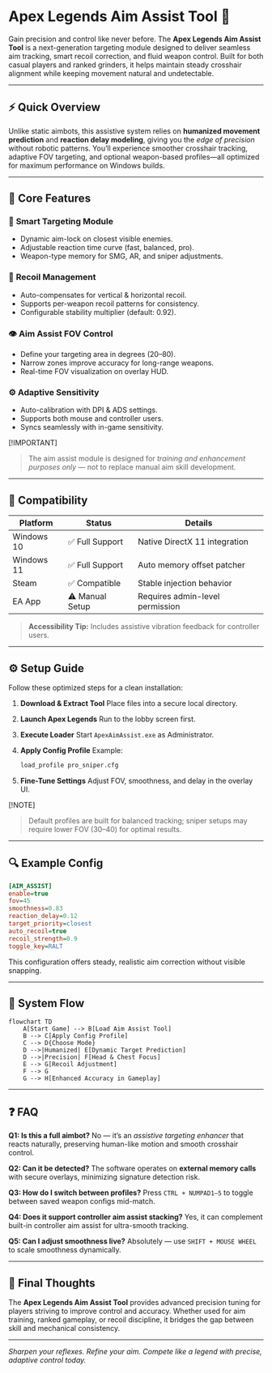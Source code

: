 # Apex Legends Aim Assist Tool 🎯

Gain precision and control like never before. The **Apex Legends Aim Assist Tool** is a next-generation targeting module designed to deliver seamless aim tracking, smart recoil correction, and fluid weapon control. Built for both casual players and ranked grinders, it helps maintain steady crosshair alignment while keeping movement natural and undetectable.

---

## ⚡️ Quick Overview

Unlike static aimbots, this assistive system relies on **humanized movement prediction** and **reaction delay modeling**, giving you the *edge of precision* without robotic patterns. You’ll experience smoother crosshair tracking, adaptive FOV targeting, and optional weapon-based profiles—all optimized for maximum performance on Windows builds.

---

## 🧠 Core Features

### 🎯 **Smart Targeting Module**

* Dynamic aim-lock on closest visible enemies.
* Adjustable reaction time curve (fast, balanced, pro).
* Weapon-type memory for SMG, AR, and sniper adjustments.

### 🔫 **Recoil Management**

* Auto-compensates for vertical & horizontal recoil.
* Supports per-weapon recoil patterns for consistency.
* Configurable stability multiplier (default: 0.92).

### 👁 **Aim Assist FOV Control**

* Define your targeting area in degrees (20–80).
* Narrow zones improve accuracy for long-range weapons.
* Real-time FOV visualization on overlay HUD.

### ⚙️ **Adaptive Sensitivity**

* Auto-calibration with DPI & ADS settings.
* Supports both mouse and controller users.
* Syncs seamlessly with in-game sensitivity.

[!IMPORTANT]

> The aim assist module is designed for *training and enhancement purposes only* — not to replace manual aim skill development.

---

## 🧩 Compatibility

| Platform   | Status          | Details                         |
| ---------- | --------------- | ------------------------------- |
| Windows 10 | ✅ Full Support  | Native DirectX 11 integration   |
| Windows 11 | ✅ Full Support  | Auto memory offset patcher      |
| Steam      | ✅ Compatible    | Stable injection behavior       |
| EA App     | ⚠️ Manual Setup | Requires admin-level permission |

> **Accessibility Tip:** Includes assistive vibration feedback for controller users.

---

## ⚙️ Setup Guide

Follow these optimized steps for a clean installation:

1. **Download & Extract Tool**
   Place files into a secure local directory.
2. **Launch Apex Legends**
   Run to the lobby screen first.
3. **Execute Loader**
   Start `ApexAimAssist.exe` as Administrator.
4. **Apply Config Profile**
   Example:

   ```bash
   load_profile pro_sniper.cfg
   ```
5. **Fine-Tune Settings**
   Adjust FOV, smoothness, and delay in the overlay UI.

[!NOTE]

> Default profiles are built for balanced tracking; sniper setups may require lower FOV (30–40) for optimal results.

---

## 🔍 Example Config

```ini
[AIM_ASSIST]
enable=true
fov=45
smoothness=0.83
reaction_delay=0.12
target_priority=closest
auto_recoil=true
recoil_strength=0.9
toggle_key=RALT
```

This configuration offers steady, realistic aim correction without visible snapping.

---

## 🧭 System Flow

```mermaid
flowchart TD
    A[Start Game] --> B[Load Aim Assist Tool]
    B --> C[Apply Config Profile]
    C --> D{Choose Mode}
    D -->|Humanized| E[Dynamic Target Prediction]
    D -->|Precision| F[Head & Chest Focus]
    E --> G[Recoil Adjustment]
    F --> G
    G --> H[Enhanced Accuracy in Gameplay]
```

---

## ❓ FAQ

**Q1: Is this a full aimbot?**
No — it’s an *assistive targeting enhancer* that reacts naturally, preserving human-like motion and smooth crosshair control.

**Q2: Can it be detected?**
The software operates on **external memory calls** with secure overlays, minimizing signature detection risk.

**Q3: How do I switch between profiles?**
Press `CTRL + NUMPAD1–5` to toggle between saved weapon configs mid-match.

**Q4: Does it support controller aim assist stacking?**
Yes, it can complement built-in controller aim assist for ultra-smooth tracking.

**Q5: Can I adjust smoothness live?**
Absolutely — use `SHIFT + MOUSE WHEEL` to scale smoothness dynamically.

---

## 🏁 Final Thoughts

The **Apex Legends Aim Assist Tool** provides advanced precision tuning for players striving to improve control and accuracy. Whether used for aim training, ranked gameplay, or recoil discipline, it bridges the gap between skill and mechanical consistency.

---

*Sharpen your reflexes. Refine your aim. Compete like a legend with precise, adaptive control today.*
